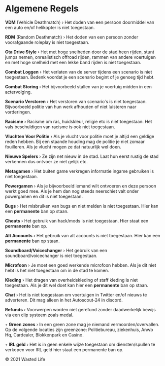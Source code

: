 # Algemene Regels
<b>VDM</b> (Vehicle Deathmatch) › Het doden van een persoon doormiddel van een auto en/of helikopter is niet toegestaan.

<b>RDM</b> (Random Deathmatch) › Het doden van een persoon zonder voorafgaande roleplay is niet toegestaan. 

<b>Gta Drive Style</b> › Het met hoge snelheden door de stad heen rijden, stunt jumps nemen, onrealistisch offroad rijden, rammen van andere voertuigen en met hoge snelheid met een lekke band rijden is niet toegestaan.

<b>Combat Loggen</b> › Het verlaten van de server tijdens een scenario is niet toegestaan. Bedenk voordat je een scenario begint of je genoeg tijd hebt.

<b>Combat Storing</b> › Het bijvoorbeeld stallen van je voertuig midden in een actervolging.

<b>Scenario Verstoren</b> › Het verstoren van scenario's is niet toegestaan. Bijvoorbeeld politie van hun werk afhouden of niet luisteren naar vorderingen. 

<b>Racisme</b> › Racisme om ras, huidskleur, religie etc is niet toegestaan. Het vals beschuldigen van racisme is ook niet toegestaan. 

<b>Vluchten Voor Politie</b> › Als je vlucht voor politie moet je altijd een geldige reden hebben. Bij een staande houding mag de politie je niet zomaar fouilleren. Als je vlucht mogen ze dat natuurlijk wel doen.

<b>Nieuwe Spelers</b> › Ze zijn net nieuw in de stad. Laat hun eerst rustig de stad verkennen dus ontvoer ze niet gelijk etc.

<b>Metagamen</b> › Het buiten game verkregen informatie ingame gebruiken is niet toegestaan.

<b>Powergamen</b> › Als je bijvoorbeeld iemand wilt ontvoeren en deze persoon werkt goed mee. Als je hem dan nog steeds neerschiet valt onder powergamen en dit is niet toegestaan.

<b>Bugs</b> › Het misbruiken van bugs en niet melden is niet toegestaan. Hier kan een <b>permanente</b> ban op staan.

<b>Cheats</b> › Het gebruik van hack/mods is niet toegestaan. Hier staat een <b>permanente</b> ban op.

<b>Alt Accounts</b> › Het gebruik van alt accounts is niet toegestaan. Hier kan een <b>permanente</b> ban op staan.

<b>Soundboard/Voicechanger</b> › Het gebruik van een soundboard/voicechanger is niet toegestaan.

<b>Microfoon</b> › Je moet een goed werkende microfoon hebben. Als je dit niet hebt is het niet toegestaan om in de stad te komen.

<b>Kleding</b> › Het dragen van overheidskleding of staff kleding is niet toegestaan. Als je dit wel doet kan hier een <b>permanente</b> ban op staan.

<b>Chat</b> › Het is niet toegestaan om voertuigen in Twitter en/of nieuws te adverteren. Dit mag alleen in het Autoscout-24 in discord.

<b>Refunds</b> › Voorwerpen worden niet gerefund zonder daadwerkelijk bewijs via een clip systeem zoals medal.

◦ <b>Green zones</b> › In een green zone mag je niemand vermoorden/overvallen. Op de volgende locaties zijn greenzone: Politiebureau, ziekenhuis, Anwb Hq, Cardealer, Blokkenpark en Casino.

◦ <b>IRL geld</b> › Het is in geen enkele wijze toegestaan om diensten/spullen te verkopen voor IRL geld hier staat een permanente ban op.

© 2021 Wasted Life
